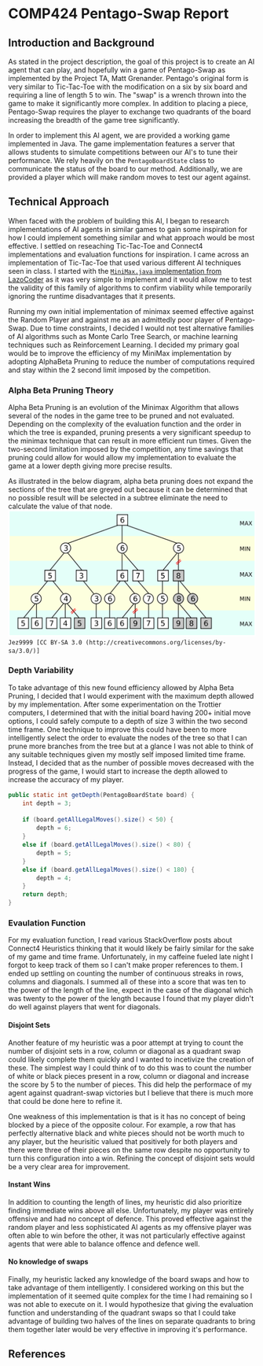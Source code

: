 # COMP424 Pentago-Swap Report

## Introduction and Background
As stated in the project description, the goal of this project is to create an AI agent that can play, and hopefully win a game of Pentago-Swap as implemented by the Project TA, Matt Grenander. Pentago's original form is very similar to Tic-Tac-Toe with the modification on a six by six board and requiring a line of length 5 to win. The "swap" is a wrench thrown into the game to make it significantly more complex. In addition to placing a piece, Pentago-Swap requires the player to exchange two quadrants of the board increasing the breadth of the game tree significantly. 

In order to implement this AI agent, we are provided a working game implemented in Java. The game implementation features a server that allows students to simulate competitions between our AI's to tune their performance. We rely heavily on the `PentagoBoardState` class to communicate the status of the board to our method. Additionally, we are provided a player which will make random moves to test our agent against.

## Technical Approach
When faced with the problem of building this AI, I began to research implementations of AI agents in similar games to gain some inspiration for how I could implement something similar and what approach would be most effective. I settled on reseaching Tic-Tac-Toe and Connect4 implementations and evaluation functions for inspiration. I came across an implementation of Tic-Tac-Toe that used various different AI techniques seen in class. I started with the [`MiniMax.java` implementation from LazoCoder][1] as it was very simple to implement and it would allow me to test the validity of this family of algorithms to confirm viability while temporarily ignoring the runtime disadvantages that it presents.

Running my own initial implementation of minimax seemed effective against the Random Player and against me as an admittedly poor player of Pentago-Swap. Due to time constraints, I decided I would not test alternative families of AI algorithms such as Monte Carlo Tree Search, or machine learning techniques such as Reinforcement Learning. I decided my primary goal would be to improve the efficiency of my MiniMax implementation by adopting AlphaBeta Pruning to reduce the number of computations required and stay within the 2 second limit imposed by the competition. 

### Alpha Beta Pruning Theory
Alpha Beta Pruning is an evolution of the Minimax Algorithm that allows several of the nodes in the game tree to be pruned and not evaluated. Depending on the complexity of the evaluation function and the order in which the tree is expanded, pruning presents a very significant speedup to the minimax technique that can result in more efficient run times. Given the two-second limitation imposed by the competition, any time savings that pruning could allow for would allow my implementation to evaluate the game at a lower depth giving more precise results. 

As illustrated in the below diagram, alpha beta pruning does not expand the sections of the tree that are greyed out because it can be determined that no possible result will be selected in a subtree eliminate the need to calculate the value of that node. 
![Alpha Beta Pruning Tree][2]
`Jez9999 [CC BY-SA 3.0 (http://creativecommons.org/licenses/by-sa/3.0/)]`

### Depth Variability
To take advantage of this new found efficiency allowed by Alpha Beta Pruning, I decided that I would experiment with the maximum depth allowed by my implementation. After some experimentation on the Trottier computers, I determined that with the initial board having 200+ initial move options, I could safely compute to a depth of size 3 within the two second time frame. One technique to improve this could have been to more intelligently select the order to evaluate the nodes of the tree so that I can prune more branches from the tree but at a glance I was not able to think of any suitable techniques given my mostly self imposed limited time frame. Instead, I decided that as the number of possible moves decreased with the progress of the game, I would start to increase the depth allowed to increase the accuracy of my player.
```java 
public static int getDepth(PentagoBoardState board) {
    int depth = 3;

    if (board.getAllLegalMoves().size() < 50) {
        depth = 6;
    }
    else if (board.getAllLegalMoves().size() < 80) {
        depth = 5;
    }
    else if (board.getAllLegalMoves().size() < 180) {
        depth = 4;
    }
    return depth;
}
```
### Evaulation Function
For my evaluation function, I read various StackOverflow posts about Connect4 Heuristics thinking that it would likely be fairly similar for the sake of my game and time frame. Unfortunately, in my caffeine fueled late night I forgot to keep track of them so I can't make proper references to them. I ended up settling on counting the number of continuous streaks in rows, columns and diagonals. I summed all of these into a score that was ten to the power of the length of the line, expect in the case of the diagonal which was twenty to the power of the length because I found that my player didn't do well against players that went for diagonals.  
#### Disjoint Sets
Another feature of my heuristic was a poor attempt at trying to count the number of disjoint sets in a row, column or diagonal as a quadrant swap could likely complete them quickly and I wanted to incetivize the creation of these. The simplest way I could think of to do this was to count the number of white or black pieces present in a row, column or diagonal and increase the score by 5 to the number of pieces. This did help the performace of my agent against quadrant-swap victories but I believe that there is much more that could be done here to refine it. 

One weakness of this implementation is that is it has no concept of being blocked by a piece of the opposite colour. For example, a row that has perfectly alternative black and white pieces should not be worth much to any player, but the heurisitic valued that positively for both players and there were three of their pieces on the same row despite no opportunity to turn this configuration into a win. Refining the concept of disjoint sets would be a very clear area for improvement.

#### Instant Wins
In addition to counting the length of lines, my heuristic did also prioritize finding immediate wins above all else. Unfortunately, my player was entirely offensive and had no concept of defence. This proved effective against the random player and less sophisticated AI agents as my offensive player was often able to win before the other, it was not particularly effective against agents that were able to balance offence and defence well.

#### No knowledge of swaps
Finally, my heuristic lacked any knowledge of the board swaps and how to take advantage of them intelligently. I considered working on this but the implementation of it seemed quite complex for the time I had remaining so I was not able to execute on it. I would hypothesize that giving the evaluation function and understanding of the quadrant swaps so that I could take advantage of building two halves of the lines on separate quadrants to bring them together later would be very effective in improving it's performance.



## References
[1]: https://github.com/LazoCoder/Tic-Tac-Toe "LazoCoder's AI Agent for Tic-Tac-Toe"
[2]: images/AB_pruning.svg.png "Jez9999 [CC BY-SA 3.0 (http://creativecommons.org/licenses/by-sa/3.0/)]"